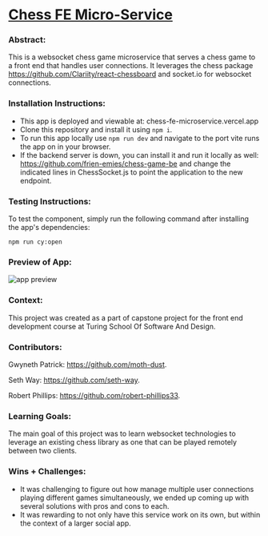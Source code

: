 # [Chess FE Micro-Service](https://chess-fe-microservice.vercel.app)

### Abstract:
[//]: <> (Briefly describe what you built and its features. What problem is the app solving? How does this application solve that problem?)
This is a websocket chess game microservice that serves a chess game to a front end that handles user connections. It leverages the chess package https://github.com/Clariity/react-chessboard and socket.io for websocket connections.

### Installation Instructions:
[//]: <> (What steps does a person have to take to get your app cloned down and running?)
- This app is deployed and viewable at: chess-fe-microservice.vercel.app
- Clone this repository and install it using `npm i`.
- To run this app locally use `npm run dev` and navigate to the port vite runs the app on in your browser.
- If the backend server is down, you can install it and run it locally as well: https://github.com/frien-emies/chess-game-be and change the indicated lines in ChessSocket.js to point the application to the new endpoint.

### Testing Instructions:
To test the component, simply run the following command after installing the app's dependencies:

```npm run cy:open```

### Preview of App:
[//]: <> (Provide ONE gif or screenshot of your application - choose the "coolest" piece of functionality to show off.)
![app preview](/chess-demo.gif)
### Context:
[//]: <> (Give some context for the project here. How long did you have to work on it? How far into the Turing program are you?)
This project was created as a part of capstone project for the front end development course at Turing School Of Software And Design.

### Contributors:
[//]: <> (Who worked on this application? Link to their GitHubs.)
Gwyneth Patrick: https://github.com/moth-dust.

Seth Way: https://github.com/seth-way.

Robert Phillips: https://github.com/robert-phillips33.

### Learning Goals:
[//]: <> (What were the learning goals of this project? What tech did you work with?)

The main goal of this project was to learn websocket technologies to leverage an existing chess library as one that can be played remotely between two clients.

### Wins + Challenges:
[//]: <> (What are 2-3 wins you have from this project? What were some challenges you faced - and how did you get over them?)
- It was challenging to figure out how manage multiple user connections playing different games simultaneously, we ended up coming up with several solutions with pros and cons to each.
- It was rewarding to not only have this service work on its own, but within the context of a larger social app.

